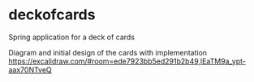 # deckofcards
Spring application for a deck of cards

Diagram and initial design of the cards with implementation
https://excalidraw.com/#room=ede7923bb5ed291b2b49,lEaTM9a_ypt-aax70NTveQ 
